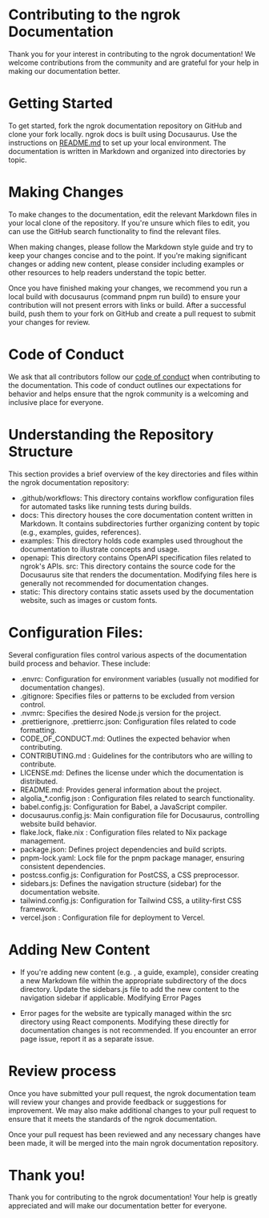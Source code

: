 # Contributing to the ngrok Documentation

Thank you for your interest in contributing to the ngrok documentation! We welcome contributions from the community and are grateful for your help in making our documentation better.

# Getting Started

To get started, fork the ngrok documentation repository on GitHub and clone your fork locally. ngrok docs is built using Docusaurus. Use the instructions on [README.md](https://github.com/ngrok/ngrok-docs/blob/main/README.md) to set up your local environment. The documentation is written in Markdown and organized into directories by topic.

# Making Changes

To make changes to the documentation, edit the relevant Markdown files in your local clone of the repository. If you're unsure which files to edit, you can use the GitHub search functionality to find the relevant files.

When making changes, please follow the Markdown style guide and try to keep your changes concise and to the point. If you're making significant changes or adding new content, please consider including examples or other resources to help readers understand the topic better.

Once you have finished making your changes, we recommend you run a local build with docusaurus (command pnpm run build) to ensure your contribution will not present errors with links or build. After a successful build, push them to your fork on GitHub and create a pull request to submit your changes for review.

# Code of Conduct

We ask that all contributors follow our [code of conduct](https://github.com/ngrok/ngrok-docs/blob/main/CODE_OF_CONDUCT.md) when contributing to the documentation. This code of conduct outlines our expectations for behavior and helps ensure that the ngrok community is a welcoming and inclusive place for everyone.

# Understanding the Repository Structure

This section provides a brief overview of the key directories and files within the ngrok documentation repository:

- .github/workflows: This directory contains workflow configuration files for automated tasks like running tests during builds.
- docs: This directory houses the core documentation content written in Markdown. It contains subdirectories further organizing content by topic (e.g., examples, guides, references).
- examples: This directory holds code examples used throughout the documentation to illustrate concepts and usage.
- openapi: This directory contains OpenAPI specification files related to ngrok's APIs.
  src: This directory contains the source code for the Docusaurus site that renders the documentation. Modifying files here is generally not recommended for documentation changes.
- static: This directory contains static assets used by the documentation website, such as images or custom fonts.

# Configuration Files:

Several configuration files control various aspects of the documentation build process and behavior. These include:

- .envrc: Configuration for environment variables (usually not modified for documentation changes).
- .gitignore: Specifies files or patterns to be excluded from version control.
- .nvmrc: Specifies the desired Node.js version for the project.
- .prettierignore, .prettierrc.json: Configuration files related to code formatting.
- CODE_OF_CONDUCT.md: Outlines the expected behavior when contributing.
- CONTRIBUTING.md : Guidelines for the contributors who are willing to contribute.
- LICENSE.md: Defines the license under which the documentation is distributed.
- README.md: Provides general information about the project.
- algolia\_\*.config.json : Configuration files related to search functionality.
- babel.config.js: Configuration for Babel, a JavaScript compiler.
- docusaurus.config.js: Main configuration file for Docusaurus, controlling website build behavior.
- flake.lock, flake.nix : Configuration files related to Nix package management.
- package.json: Defines project dependencies and build scripts.
- pnpm-lock.yaml: Lock file for the pnpm package manager, ensuring consistent dependencies.
- postcss.config.js: Configuration for PostCSS, a CSS preprocessor.
- sidebars.js: Defines the navigation structure (sidebar) for the documentation website.
- tailwind.config.js: Configuration for Tailwind CSS, a utility-first CSS framework.
- vercel.json : Configuration file for deployment to Vercel.

# Adding New Content

- If you're adding new content (e.g. , a guide, example), consider creating a new Markdown file within the appropriate subdirectory of the docs directory.
  Update the sidebars.js file to add the new content to the navigation sidebar if applicable.
  Modifying Error Pages

- Error pages for the website are typically managed within the src directory using React components. Modifying these directly for documentation changes is not recommended. If you encounter an error page issue, report it as a separate issue.

# Review process

Once you have submitted your pull request, the ngrok documentation team will review your changes and provide feedback or suggestions for improvement. We may also make additional changes to your pull request to ensure that it meets the standards of the ngrok documentation.

Once your pull request has been reviewed and any necessary changes have been made, it will be merged into the main ngrok documentation repository.

# Thank you!

Thank you for contributing to the ngrok documentation! Your help is greatly appreciated and will make our documentation better for everyone.
